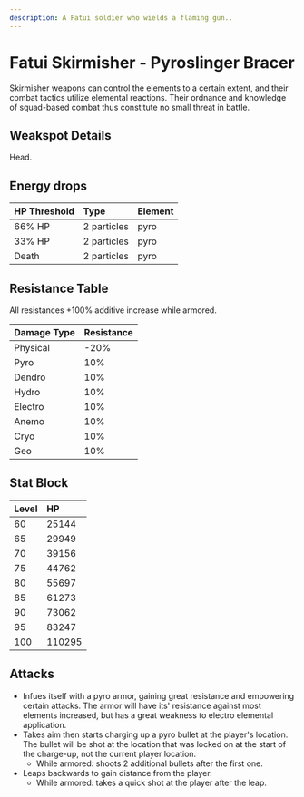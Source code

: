 ```yaml
---
description: A Fatui soldier who wields a flaming gun..
---
```


# Fatui Skirmisher - Pyroslinger Bracer

Skirmisher weapons can control the elements to a certain extent, and their combat tactics utilize elemental reactions. Their ordnance and knowledge of squad-based combat thus constitute no small threat in battle.

## Weakspot Details

Head.

## Energy drops

| HP Threshold | Type | Element |
| :--- | :--- | :--- |
| 66% HP | 2 particles | pyro    
| 33% HP | 2 particles | pyro   
| Death | 2 particles | pyro

## Resistance Table

All resistances +100% additive increase while armored.

| Damage Type | Resistance |
| :--- | :--- |
| Physical | -20% |
| Pyro | 10% |
| Dendro | 10% |
| Hydro | 10% |
| Electro | 10% |
| Anemo | 10% |
| Cryo | 10% |
| Geo | 10% |

## Stat Block

| Level | HP |
| :--- | :--- |
| 60 | 25144 |
| 65 | 29949 |
| 70 | 39156 |
| 75 | 44762 |
| 80 | 55697 |
| 85 | 61273 |
| 90 | 73062 |
| 95 | 83247 |
| 100 | 110295 |

## Attacks

* Infues itself with a pyro armor, gaining great resistance and empowering certain attacks. The armor will have its' resistance against most elements increased, but has a great weakness to electro elemental application.
* Takes aim then starts charging up a pyro bullet at the player's location. The bullet will be shot at the location that was locked on at the start of the charge-up, not the current player location.
  * While armored: shoots 2 additional bullets after the first one.
* Leaps backwards to gain distance from the player.
  * While armored: takes a quick shot at the player after the leap.

